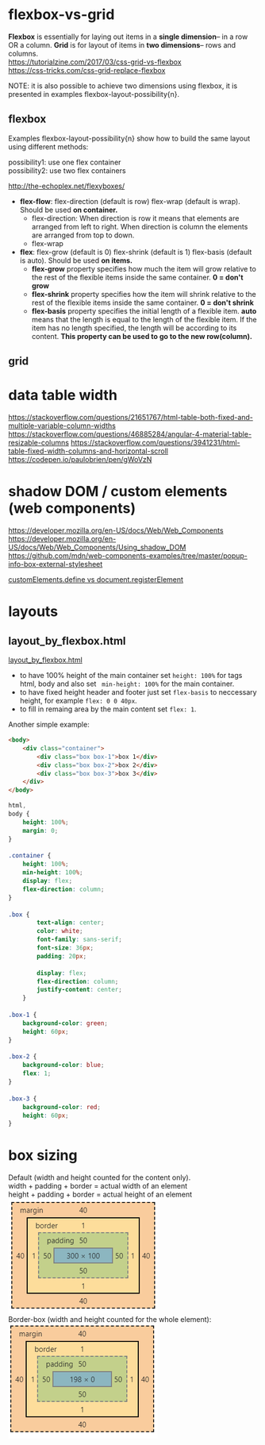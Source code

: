 # flexbox-vs-grid
__Flexbox__ is essentially for laying out items in a __single dimension__– in a row OR a column. 
__Grid__ is for layout of items in __two dimensions__– rows and columns.   
https://tutorialzine.com/2017/03/css-grid-vs-flexbox   
https://css-tricks.com/css-grid-replace-flexbox   

NOTE: it is also possible to achieve two dimensions using flexbox, it is presented in examples flexbox-layout-possibility{n}.

## flexbox
Examples flexbox-layout-possibility{n} show how to build the same layout using different methods:

possibility1: use one flex container      
possibility2: use two flex containers

http://the-echoplex.net/flexyboxes/
* __flex-flow__:   flex-direction (default is row) flex-wrap (default is wrap). Should be used __on container.__
  * flex-direction:  When direction is row it means that elements are arranged from left to right. When direction is column the elements are arranged from top to down.
  * flex-wrap
* __flex__: flex-grow (default is 0) flex-shrink (default is 1) flex-basis (default is auto). Should be used __on items.__    
  * __flex-grow__ property specifies how much the item will grow relative to the rest of the flexible items inside the same container.
  __0 = don't grow__   
  * __flex-shrink__ property specifies how the item will shrink relative to the rest of the flexible items inside the same container.
  __0 = don't shrink__
  * __flex-basis__ property specifies the initial length of a flexible item.   __auto__ means that the length is equal to the length of the flexible item.
  If the item has no length specified, the length will be according to its content. __This property can be used to go to the new row(column).__




## grid

# data table width
https://stackoverflow.com/questions/21651767/html-table-both-fixed-and-multiple-variable-column-widths
https://stackoverflow.com/questions/46885284/angular-4-material-table-resizable-columns
https://stackoverflow.com/questions/3941231/html-table-fixed-width-columns-and-horizontal-scroll
https://codepen.io/paulobrien/pen/gWoVzN

# shadow DOM / custom elements (web components)
https://developer.mozilla.org/en-US/docs/Web/Web_Components   
https://developer.mozilla.org/en-US/docs/Web/Web_Components/Using_shadow_DOM   
https://github.com/mdn/web-components-examples/tree/master/popup-info-box-external-stylesheet   

[customElements.define vs document.registerElement](https://stackoverflow.com/questions/46476905/what-is-the-difference-between-window-customelements-define-and-document-regis)

# layouts

## layout_by_flexbox.html

[layout_by_flexbox.html](./layouts/layout_by_flexbox.html)
* to have 100% height of the main container set ```height: 100%``` for tags html, body and also set ``` min-height: 100%``` for the main container.
* to have fixed height header and footer just set ```flex-basis``` to neccessary height, for example ```flex: 0 0 40px```.
* to fill in remaing area by the main content set ```flex: 1```.

Another simple example:
```html
<body>
    <div class="container">
        <div class="box box-1">box 1</div>
        <div class="box box-2">box 2</div>
        <div class="box box-3">box 3</div>
    </div>
</body>
```

```css
html,
body {
	height: 100%;
	margin: 0;
}

.container {
	height: 100%;
	min-height: 100%;
	display: flex;
	flex-direction: column;
}

.box {
		text-align: center;
		color: white;
		font-family: sans-serif;
		font-size: 36px;
		padding: 20px;
		
		display: flex;
		flex-direction: column;
		justify-content: center;
	}
	
.box-1 {
	background-color: green;
	height: 60px;
}

.box-2 {
	background-color: blue;
	flex: 1;
}

.box-3 {
	background-color: red;
	height: 60px;
}
```

# box sizing

Default (width and height counted for the content only).   
width + padding + border = actual width of an element   
height + padding + border = actual height of an element   
![default](./images/no-border-box.png)   
Border-box (width and height counted for the whole element):   
![border-box](./images/border-box.png)